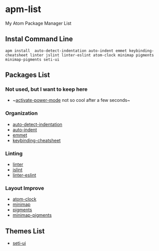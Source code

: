 # apm-list

My Atom Package Manager List

## Instal Command Line
`apm install 
auto-detect-indentation
auto-indent
emmet
keybinding-cheatsheet
linter
jslint
linter-eslint
atom-clock
minimap
pigments
minimap-pigments
seti-ui`

## Packages List

### Not used, but I want to keep here
- ~[activate-power-mode](https://atom.io/packages/activate-power-mode) not so cool after a few seconds~

### Organization
- [auto-detect-indentation](https://atom.io/packages/auto-detect-indentation)
- [auto-indent](https://atom.io/packages/auto-indent)
- [emmet](https://atom.io/packages/emmet)
- [keybinding-cheatsheet](https://atom.io/packages/keybinding-cheatsheet)

### Linting
- [linter](https://atom.io/packages/linter)
- [jslint](https://atom.io/packages/jslint)
- [linter-eslint](https:atom.io/linter-eslint)

### Layout Improve
- [atom-clock](https://atom.io/packages/atom-clock)
- [minimap](https://atom.io/packages/minimap)
- [pigments](https://atom.io/packages/pigments)
- [minimap-pigments](https://atom.io/packages/minimap-pigments)

## Themes List
- [seti-ui](https://atom.io/themes/seti-ui)
